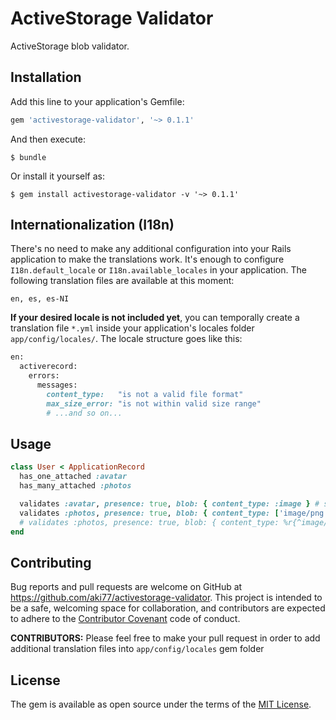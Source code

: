 # ActiveStorage Validator

ActiveStorage blob validator.

## Installation

Add this line to your application's Gemfile:

```ruby
gem 'activestorage-validator', '~> 0.1.1'
```

And then execute:

    $ bundle

Or install it yourself as:

    $ gem install activestorage-validator -v '~> 0.1.1'

## Internationalization (I18n)

There's no need to make any additional configuration into your Rails application to make the translations work. It's enough to configure `I18n.default_locale` or `I18n.available_locales` in your application. The following translation files are available at this moment:

```
en, es, es-NI
```

**If your desired locale is not included yet**, you can temporally create a translation file `*.yml` inside your application's locales folder `app/config/locales/`. The locale structure goes like this:

```ruby
en:
  activerecord:
    errors:
      messages:
        content_type:   "is not a valid file format"
        max_size_error: "is not within valid size range"
        # ...and so on...
```

## Usage

```ruby
class User < ApplicationRecord
  has_one_attached :avatar
  has_many_attached :photos

  validates :avatar, presence: true, blob: { content_type: :image } # supported options: :image, :audio, :video, :text
  validates :photos, presence: true, blob: { content_type: ['image/png', 'image/jpg', 'image/jpeg'], size_range: 1..5.megabytes }
  # validates :photos, presence: true, blob: { content_type: %r{^image/}, size_range: 1..5.megabytes }
end
```

## Contributing

Bug reports and pull requests are welcome on GitHub at https://github.com/aki77/activestorage-validator. This project is intended to be a safe, welcoming space for collaboration, and contributors are expected to adhere to the [Contributor Covenant](http://contributor-covenant.org) code of conduct.

**CONTRIBUTORS:** Please feel free to make your pull request in order to add additional translation files into `app/config/locales` gem folder

## License

The gem is available as open source under the terms of the [MIT License](https://opensource.org/licenses/MIT).
